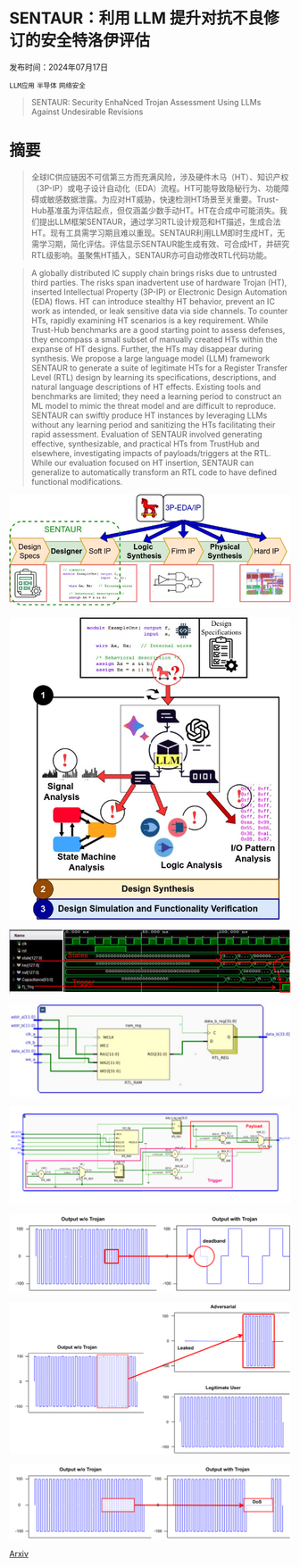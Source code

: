# SENTAUR：利用 LLM 提升对抗不良修订的安全特洛伊评估

发布时间：2024年07月17日

`LLM应用` `半导体` `网络安全`

> SENTAUR: Security EnhaNced Trojan Assessment Using LLMs Against Undesirable Revisions

# 摘要

> 全球IC供应链因不可信第三方而充满风险，涉及硬件木马（HT）、知识产权（3P-IP）或电子设计自动化（EDA）流程。HT可能导致隐秘行为、功能障碍或敏感数据泄露。为应对HT威胁，快速检测HT场景至关重要。Trust-Hub基准虽为评估起点，但仅涵盖少数手动HT。HT在合成中可能消失。我们提出LLM框架SENTAUR，通过学习RTL设计规范和HT描述，生成合法HT。现有工具需学习期且难以重现。SENTAUR利用LLM即时生成HT，无需学习期，简化评估。评估显示SENTAUR能生成有效、可合成HT，并研究RTL级影响。虽聚焦HT插入，SENTAUR亦可自动修改RTL代码功能。

> A globally distributed IC supply chain brings risks due to untrusted third parties. The risks span inadvertent use of hardware Trojan (HT), inserted Intellectual Property (3P-IP) or Electronic Design Automation (EDA) flows. HT can introduce stealthy HT behavior, prevent an IC work as intended, or leak sensitive data via side channels. To counter HTs, rapidly examining HT scenarios is a key requirement. While Trust-Hub benchmarks are a good starting point to assess defenses, they encompass a small subset of manually created HTs within the expanse of HT designs. Further, the HTs may disappear during synthesis. We propose a large language model (LLM) framework SENTAUR to generate a suite of legitimate HTs for a Register Transfer Level (RTL) design by learning its specifications, descriptions, and natural language descriptions of HT effects. Existing tools and benchmarks are limited; they need a learning period to construct an ML model to mimic the threat model and are difficult to reproduce. SENTAUR can swiftly produce HT instances by leveraging LLMs without any learning period and sanitizing the HTs facilitating their rapid assessment. Evaluation of SENTAUR involved generating effective, synthesizable, and practical HTs from TrustHub and elsewhere, investigating impacts of payloads/triggers at the RTL. While our evaluation focused on HT insertion, SENTAUR can generalize to automatically transform an RTL code to have defined functional modifications.

![SENTAUR：利用 LLM 提升对抗不良修订的安全特洛伊评估](../../../paper_images/2407.12352/attack_model.jpg)

![SENTAUR：利用 LLM 提升对抗不良修订的安全特洛伊评估](../../../paper_images/2407.12352/ChatPT_Trojan_Flow.jpg)

![SENTAUR：利用 LLM 提升对抗不良修订的安全特洛伊评估](../../../paper_images/2407.12352/LLM_post_synth.png)

![SENTAUR：利用 LLM 提升对抗不良修订的安全特洛伊评估](../../../paper_images/2407.12352/x1.png)

![SENTAUR：利用 LLM 提升对抗不良修订的安全特洛伊评估](../../../paper_images/2407.12352/x2.png)

![SENTAUR：利用 LLM 提升对抗不良修订的安全特洛伊评估](../../../paper_images/2407.12352/x3.png)

![SENTAUR：利用 LLM 提升对抗不良修订的安全特洛伊评估](../../../paper_images/2407.12352/x4.png)

![SENTAUR：利用 LLM 提升对抗不良修订的安全特洛伊评估](../../../paper_images/2407.12352/x5.png)

[Arxiv](https://arxiv.org/abs/2407.12352)